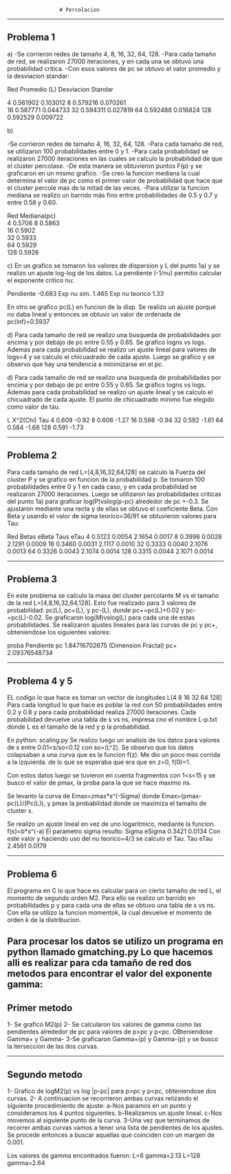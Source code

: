                      # Percolacion
---------------------------------------------------------------
 Problema 1
----------------------------------------------------------------
a)
-Se corrieron redes de tamaño 4, 8, 16, 32, 64, 128.
-Para cada tamaño de red, se realizaron 27000 iteraciones, y en cada una se obtuvo una probabilidad critica.
-Con esos valores de pc se obtuvo el valor promedio y la desviacion standar:


Red       Promedio <pc>(L)       Desviacion Standar

4          0.561902               0.103012 
8          0.579216               0.070261      
16         0.587771               0.044733
32         0.594311               0.027819
64         0.592488               0.016824
128        0.592529               0.009722


b)

-Se corrieron redes de tamaño 4, 16, 32, 64, 128.
-Para cada tamaño de red, se utilizaron 100 probabilidades entre 0 y 1.
-Para cada probabilidad se realizaron 27000 iteraciones en las cuales se calculo la probabilidad de que el cluster percolase.
-De esta manera se obtuvieron puntos F(p) y se graficaron en un mismo grafico.
-Se creo la funcion mediana la cual determina el valor de pc como el primer valor de probabilidad que hace que el cluster percole mas de la mitad de las veces. 
-Para utilizar la funcion mediana se realizo un barrido más fino entre probabilidades de 0.5 y 0.7 y entre 0.58 y 0.60.

Red       Mediana(pc)     
4          0.5706 
8          0.5863                   
16         0.5902              
32         0.5933             
64         0.5929              
128        0.5926                  

c) En un grafico se tomaron los valores de dispersion y L del punto 1a) y se 
realizo un ajuste log-log de los datos. La pendiente (-1/nu) permitio
calcular el exponente critico nu:

Pendiente
-0.683
Exp nu sim.
1.465
Exp nu teorico
1.33

   En otro se grafico pc(L) en funcion de la disp. Se realizo un ajuste
porque no daba lineal y entonces se obtuvo un valor de ordenada de 
pc(inf)=0.5937


d) Para cada tamaño de red se realizo una busqueda de probabilidades
por encima y por debajo de pc entre 0.55 y 0.65. Se grafico logns vs logs. 
Ademas para cada probabilidad se realizo un ajuste lineal
para valores de logs<4 y se calculo el chicuadrado de cada ajuste. Luego
se grafico y se observo que hay una tendencia a minimizarse en el pc.

d) Para cada tamaño de red se realizo una busqueda de probabilidades
por encima y por debajo de pc entre 0.55 y 0.65. Se grafico logns vs logs. 
Ademas para cada probabilidad se realizo un ajuste lineal
y se calculo el chicuadrado de cada ajuste. El punto de chicuadrado
minimo fue elegido como valor de tau.

L      X^2(Chi)     Tau
4       0.609      -0.92 
8       0.606      -1.27 
16      0.598      -0.94
32      0.592      -1.61 
64      0.584      -1.68
128     0.591      -1.73

----------------------------------------------------------------------
  Problema 2
----------------------------------------------------------------------

Para cada tamaño de red L=[4,8,16,32,64,128] se calculo 
la Fuerza del cluster P y se grafico en funcion de la probabilidad p.
Se tomaron 100 probabilidades entre 0 y 1 en cada caso, y en cada probabilidad
se realizaron 27000 iteraciones.
Luego se utilizaron las probabilidades criticas del punto 1a) para
graficar log(P)vslog(p-pc) alrededor de pc +-0.3. 
Se ajustaron mediante una recta y de ellas se obtuvo el coeficiente Beta.
Con Beta y usando el valor de sigma teorico=36/91 se obtuvieron valores
para Tau:

Red	Betas	eBeta	Taus	eTau
4	0.5123	0.0054	2.1654	0.0017
8	0.3998	0.0028	2.1291	0.0009
16	0.3460	0.0031	2.1117	0.0010
32	0.3333	0.0040	2.1076	0.0013
64	0.3326	0.0043	2.1074	0.0014
128	0.3315	0.0044	2.1071	0.0014

-----------------------------------------------------------------------
 Problema 3
-----------------------------------------------------------------------

En este problema se calculo la masa del cluster percolante M vs el tamaño
de la red L=[4,8,16,32,64,128]. Esto fue realizado para 3 valores de probabilidad:
pc(L), pc+(L), y pc-(L), donde pc+=pc(L)+0.02 y pc-=pc(L)-0.02.
Se graficaron log(M)vslog(L) para cada una de estas probabilidades.
Se realizaron ajustes lineales para las curvas de pc y pc+, obteniendose los siguientes valores:

proba	Pendiente
pc	1.84716702675 (Dimension Fractal)
pc+	2.09376548734

-----------------------------------------------------------------------
 Problema 4 y 5
-----------------------------------------------------------------------

EL codigo lo que hace es tomar un vector de longitudes L[4 8 16 32 64 128]
Para cada longitud lo que hace es poblar la red con 50 probabilidades entre 
0.2 y 0.8 y para cada probabilidad realiza 27000 iteraciones. Cada probabilidad
devuelve una tabla de s vs ns, impresa cno el nombre L-p.txt donde
L es el tamaño de la red y p la probabilidad.

En python: scaling.py
Se realizo luego un analisis de los datos para valores de s entre 
 0.01<s/so<0.12 con so=(L^2). Se observo que los datos colapsaban
a una curva que es la funcion f(z). Me dio un poco mas corrida a la izquierda.
de lo que se esperaba que era que en z=0, f(0)=1.

Con estos datos luego se tuvieron en cuenta fragmentos con 1<s<15 y se busco
el valor de pmax, la proba para la que se hace maximo ns.
 
Se levanto la curva de Emax=zmax*s^(-Sigma) donde Emax=(pmax-pc(L)/(Pc(L)), 
y pmax la probabilidad donde se maximiza el tamaño de cluster s.

Se realizo un ajuste lineal en vez de uno logaritmico, mediante la funcion.
f(s)=b*s^(-a)
El parametro sigma resulto:
Sigma	eSigma
0.3421	0.0134
Con este valor y haciendo uso del nu teorico=4/3 se calculo el Tau.
Tau	eTau
2.4561	0.0179

---------------------------------------------------------------------
  Problema 6
----------------------------------------------------------------------
El programa en C lo que hace es calcular para un cierto tamaño de red L, 
el momento de segundo orden M2. Para ello se realizo un barrido en probabilidades p
y para cada una de ellas se obtuvo una tabla de s vs ns. Con ella se utilizo la funcion
momentok, la cual devuelve el momento de orden k de la distribucion.

Para procesar los datos se utilizo un programa en python llamado gmatching.py
Lo que hacemos alli es realizar para cda tamaño de red dos metodos para encontrar
el valor del exponente gamma:
------------------------------------
Primer metodo
------------------------------------
1- Se grafico M2(p)
2- Se calcularon los valores de gamma como las pendientes alrededor de pc
para valores de p>pc y p<pc. OBteniendose Gamma+ y Gamma-
3-Se graficaron Gamma+(p) y Gamma-(p) y se busco la iterseccion de las dos curvas.
 
-----------------------------------
Segundo metodo
----------------------------------
1- Grafico de logM2(p) vs log |p-pc| para p>pc y p<pc, obteniendose dos curvas.
2- A continuacion se recorrieron ambas curvas relizando el siguiente procedimiento de ajuste:
   a-Nos paramos en un punto y consideramos los 4 puntos siguientes.
   b-Realizamos un ajuste lineal.
   c-Nos movemos al siguiente punto de la curva.
3-Una vez que terminamos de recorrer ambas curvas vamos a tener una lista
  de pendientes de los ajustes. Se procede entonces a buscar aquellas que coinciden
  con un margen de 0.001.

Los valores de gamma encontrados fueron:
L=6     gamma=2.13
L=128   gamma=2.64
